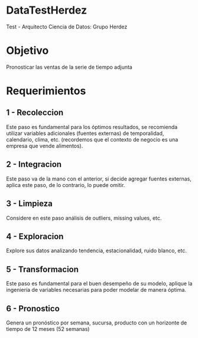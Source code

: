 # DataTestHerdez

Test - Arquitecto Ciencia de Datos: Grupo Herdez

# Objetivo

Pronosticar las ventas de la serie de tiempo adjunta

# Requerimientos

## 1 - Recoleccion

Este paso es fundamental para los óptimos resultados, se recomienda utilizar variables adicionales (fuentes externas) de temporalidad, calendario, clima, etc. (recordemos que el contexto de negocio es una empresa que vende alimentos).

## 2 - Integracion

Este paso va de la mano con el anterior, si decide agregar fuentes externas, aplica este paso, de lo contrario, lo puede omitir.

## 3 - Limpieza

Considere en este paso análisis de outliers, missing values, etc.

## 4 - Exploracion

Explore sus datos analizando tendencia, estacionalidad, ruido blanco, etc.

## 5 - Transformacion

Este paso es fundamental para el buen desempeño de su modelo, aplique la ingeniería de variables necesarias para poder modelar de manera óptima.

## 6 - Pronostico

Genera un pronóstico por semana, sucursa, producto con un horizonte de tiempo de 12 meses (52 semanas)
